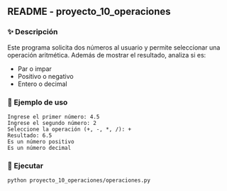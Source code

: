## README - proyecto_10_operaciones

### ✨ Descripción
Este programa solicita dos números al usuario y permite seleccionar una operación aritmética. Además de mostrar el resultado, analiza si es:
- Par o impar
- Positivo o negativo
- Entero o decimal

### 📅 Ejemplo de uso
```
Ingrese el primer número: 4.5
Ingrese el segundo número: 2
Seleccione la operación (+, -, *, /): +
Resultado: 6.5
Es un número positivo
Es un número decimal
```

### 🚀 Ejecutar
```bash
python proyecto_10_operaciones/operaciones.py
```
